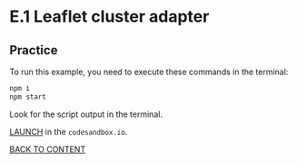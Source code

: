 # E.1 Leaflet cluster adapter

## Practice

To run this example, you need to execute these commands in the terminal:

```bash
npm i
npm start
```

Look for the script output in the terminal.

[LAUNCH](https://githubbox.com/nextgis/ngf-tutorial/tree/master/tutorials/E_leaflet_cluster_adapter) in the `codesandbox.io`.

[BACK TO CONTENT](../../README.md)
